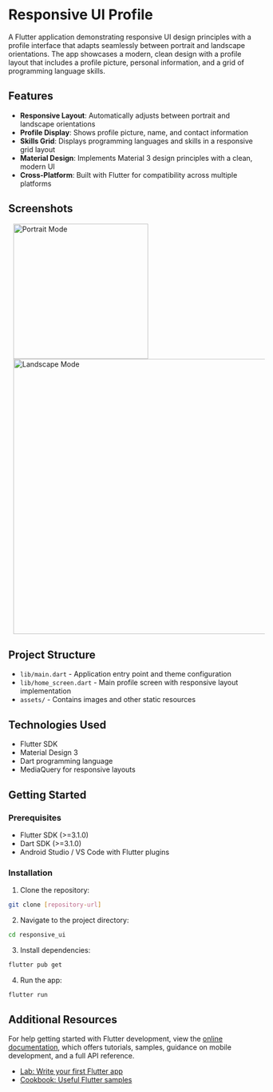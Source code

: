 # Responsive UI Profile

A Flutter application demonstrating responsive UI design principles with a profile interface that adapts seamlessly between portrait and landscape orientations. The app showcases a modern, clean design with a profile layout that includes a profile picture, personal information, and a grid of programming language skills.

## Features

- **Responsive Layout**: Automatically adjusts between portrait and landscape orientations
- **Profile Display**: Shows profile picture, name, and contact information
- **Skills Grid**: Displays programming languages and skills in a responsive grid layout
- **Material Design**: Implements Material 3 design principles with a clean, modern UI
- **Cross-Platform**: Built with Flutter for compatibility across multiple platforms

## Screenshots

<p>
<img src="assets/one number.png" width=270px hspace="10" alt="Portrait Mode">
<img src="assets/two.png" width=550px hspace="10" alt="Landscape Mode">
</p>

## Project Structure

- `lib/main.dart` - Application entry point and theme configuration
- `lib/home_screen.dart` - Main profile screen with responsive layout implementation
- `assets/` - Contains images and other static resources

## Technologies Used

- Flutter SDK
- Material Design 3
- Dart programming language
- MediaQuery for responsive layouts

## Getting Started

### Prerequisites

- Flutter SDK (>=3.1.0)
- Dart SDK (>=3.1.0)
- Android Studio / VS Code with Flutter plugins

### Installation

1. Clone the repository:
```bash
git clone [repository-url]
```

2. Navigate to the project directory:
```bash
cd responsive_ui
```

3. Install dependencies:
```bash
flutter pub get
```

4. Run the app:
```bash
flutter run
```

## Additional Resources

For help getting started with Flutter development, view the
[online documentation](https://docs.flutter.dev/), which offers tutorials,
samples, guidance on mobile development, and a full API reference.

- [Lab: Write your first Flutter app](https://docs.flutter.dev/get-started/codelab)
- [Cookbook: Useful Flutter samples](https://docs.flutter.dev/cookbook)

